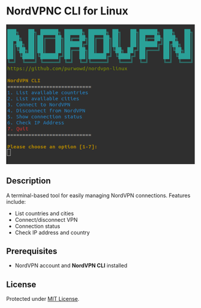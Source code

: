 
# NordVPNC CLI for Linux

![NordVPN Linux](nordvpn-linux.png)

## Description
A terminal-based tool for easily managing NordVPN connections. Features include:

- List countries and cities
- Connect/disconnect VPN
- Connection status
- Check IP address and country

## Prerequisites
- NordVPN account and **NordVPN CLI** installed


## License
Protected under [MIT License](LICENSE).